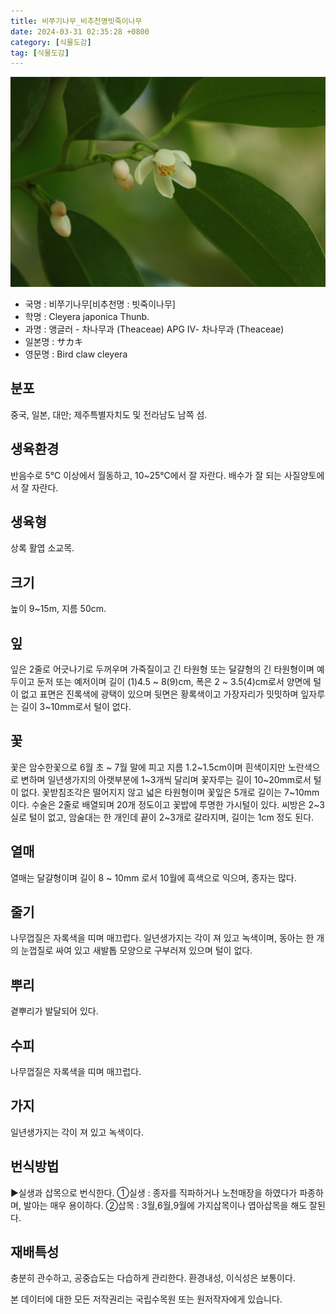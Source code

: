 ```yaml
---
title: 비쭈기나무_비추천명빗죽이나무
date: 2024-03-31 02:35:28 +0800
category: [식물도감]
tag: [식물도감]
---
```




![비쭈기나무[비추천명 : 빗죽이나무]](/assets/img/fileUpload/plants/basic/Theaceae/Cleyera/10932/10932_2_th2.JPG)
- 국명 : 비쭈기나무[비추천명 : 빗죽이나무]
- 학명 : Cleyera japonica Thunb.
- 과명 : 앵글러 - 차나무과 (Theaceae) APG Ⅳ- 차나무과 (Theaceae)
- 일본명 : サカキ
- 영문명 : Bird claw cleyera


## 분포
중국, 일본, 대만; 제주특별자치도 및 전라남도 남쪽 섬.
## 생육환경
반음수로 5℃ 이상에서 월동하고, 10~25℃에서 잘 자란다. 배수가 잘 되는 사질양토에서 잘 자란다.
## 생육형
상록 활엽 소교목.
## 크기
높이 9~15m, 지름 50cm.
## 잎
잎은 2줄로 어긋나기로 두꺼우며 가죽질이고 긴 타원형 또는 달걀형의 긴 타원형이며 예두이고 둔저 또는 예저이며 길이 (1)4.5 ~ 8(9)cm, 폭은  2 ~ 3.5(4)cm로서 양면에 털이 없고 표면은 진록색에 광택이 있으며 뒷면은 황록색이고 가장자리가 밋밋하며 잎자루는 길이 3~10mm로서 털이 없다.
## 꽃
꽃은 암수한꽃으로 6월 초 ~ 7월 말에 피고 지름 1.2~1.5cm이며 흰색이지만 노란색으로 변하며 일년생가지의 아랫부분에 1~3개씩 달리며 꽃자루는 길이 10~20mm로서 털이 없다. 꽃받침조각은 떨어지지 않고 넓은 타원형이며 꽃잎은 5개로 길이는 7~10mm이다. 수술은 2줄로 배열되며 20개 정도이고 꽃밥에 투명한 가시털이 있다. 씨방은 2~3실로 털이 없고, 암술대는 한 개인데 끝이 2~3개로 갈라지며, 길이는 1cm 정도 된다.
## 열매
열매는 달걀형이며 길이 8 ~ 10mm 로서 10월에 흑색으로 익으며, 종자는 많다.
## 줄기
나무껍질은 자록색을 띠며 매끄럽다. 일년생가지는 각이 져 있고 녹색이며, 동아는 한 개의 눈껍질로 싸여 있고 새발톱 모양으로 구부러져 있으며 털이 없다.
## 뿌리
곁뿌리가 발달되어 있다.
## 수피
나무껍질은 자록색을 띠며 매끄럽다.
## 가지
일년생가지는 각이 져 있고 녹색이다.
## 번식방법
▶실생과 삽목으로 번식한다.
①실생 : 종자를 직파하거나 노천매장을 하였다가 파종하며, 발아는 매우 용이하다. 
②삽목 : 3월,6월,9월에 가지삽목이나 엽아삽목을 해도 잘된다.
## 재배특성
충분히 관수하고, 공중습도는 다습하게 관리한다. 환경내성, 이식성은 보통이다.






본 데이터에 대한 모든 저작권리는 국립수목원 또는 원저작자에게 있습니다.
